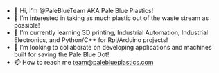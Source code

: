 - 👋 Hi, I’m @PaleBlueTeam AKA Pale Blue Plastics!
- 👀 I’m interested in taking as much plastic out of the waste stream as possible!
- 🌱 I’m currently learning 3D printing, Industrial Automation, Industrial Electronics, and Python/C++ for Rpi/Arduino projects!
- 💞️ I’m looking to collaborate on developing applications and machines built for saving the Pale Blue Dot!
- 📫 How to reach me team@paleblueplastics.com 

<!---
PaleBlueTeam/PaleBlueTeam is a ✨ special ✨ repository because its `README.md` (this file) appears on your GitHub profile.
You can click the Preview link to take a look at your changes.
--->

